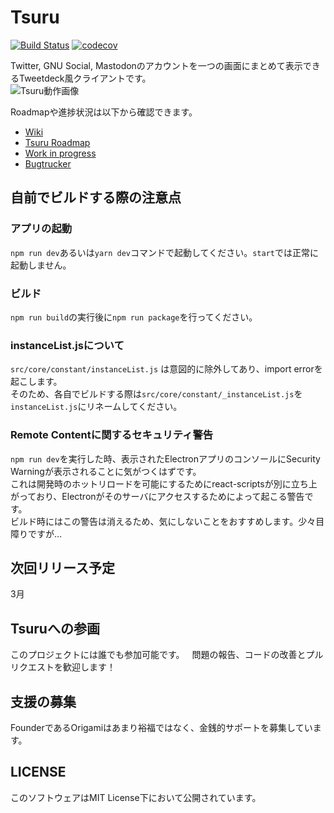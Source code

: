 # Tsuru  
[![Build Status](https://travis-ci.org/tsuruclient/tsuru.svg?branch=dev)](https://travis-ci.org/tsuruclient/tsuru) [![codecov](https://codecov.io/gh/tsuruclient/tsuru/branch/dev/graph/badge.svg)](https://codecov.io/gh/tsuruclient/tsuru)

Twitter, GNU Social, Mastodonのアカウントを一つの画面にまとめて表示できるTweetdeck風クライアントです。   
![Tsuru動作画像](./images/ss.png "はい")  
  
Roadmapや進捗状況は以下から確認できます。
* [Wiki](https://scrapbox.io/tsuruclient)
* [Tsuru Roadmap](https://trello.com/b/Id3TjFbr/tsuru)
* [Work in progress](https://github.com/tsuruclient/tsuru/projects/3)  
* [Bugtrucker](https://github.com/tsuruclient/tsuru/projects/2)  
  
  
## 自前でビルドする際の注意点
### アプリの起動  
`npm run dev`あるいは`yarn dev`コマンドで起動してください。`start`では正常に起動しません。  
  
### ビルド
`npm run build`の実行後に`npm run package`を行ってください。  
  
### instanceList.jsについて
`src/core/constant/instanceList.js` は意図的に除外してあり、import errorを起こします。  
そのため、各自でビルドする際は`src/core/constant/_instanceList.js`を`instanceList.js`にリネームしてください。
  
### Remote Contentに関するセキュリティ警告  
`npm run dev`を実行した時、表示されたElectronアプリのコンソールにSecurity Warningが表示されることに気がつくはずです。  
これは開発時のホットリロードを可能にするためにreact-scriptsが別に立ち上がっており、Electronがそのサーバにアクセスするためによって起こる警告です。  
ビルド時にはこの警告は消えるため、気にしないことをおすすめします。少々目障りですが…
  
## 次回リリース予定  
3月

## Tsuruへの参画  
このプロジェクトには誰でも参加可能です。  
問題の報告、コードの改善とプルリクエストを歓迎します！    
  
## 支援の募集  
FounderであるOrigamiはあまり裕福ではなく、金銭的サポートを募集しています。  
  
## LICENSE
このソフトウェアはMIT License下において公開されています。
